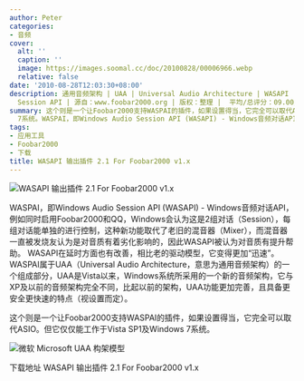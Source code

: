 ```yaml
---
author: Peter
categories:
- 音频
cover:
  alt: ''
  caption: ''
  image: https://images.soomal.cc/doc/20100828/00006966.webp
  relative: false
date: '2010-08-28T12:03:30+08:00'
description: 通用音频架构 | UAA | Universal Audio Architecture | WASAPI | Windows Audio
  Session API | 源自：www.foobar2000.org | 版权：整理 |  平均/总评分：09.00/63
summary: 这个则是一个让Foobar2000支持WASPAI的插件，如果设置得当，它完全可以取代ASIO。但它仅仅能工作于Vista SP1及Windows
  7系统。WASPAI，即Windows Audio Session API (WASAPI) - Windows音频对话API，例如同时启用Foobar2000和QQ，Windows会认为这是2组对话（Session），每组对话能单独的进行控制，这种新功能取代了老旧的混音器（Mixer），而混音器一直被发烧友认为是对音质有着劣化影响的，因此WASAPI被认为对音质有提升帮助。
tags:
- 应用工具
- Foobar2000
- 下载
title: WASAPI 输出插件 2.1 For Foobar2000 v1.x
---
```


![WASAPI 输出插件 2.1 For Foobar2000 v1.x](https://images.soomal.cc/doc/20100828/00006966.webp)



WASPAI，即Windows Audio Session API (WASAPI) - Windows音频对话API，例如同时启用Foobar2000和QQ，Windows会认为这是2组对话（Session），每组对话能单独的进行控制，这种新功能取代了老旧的混音器（Mixer），而混音器一直被发烧友认为是对音质有着劣化影响的，因此WASAPI被认为对音质有提升帮助。 WASAPI在延时方面也有改善，相比老的驱动模型，它变得更加“迅速”。WASPAI属于UAA（Universal Audio Architecture，意思为通用音频架构）的一个组成部分，UAA是Vista以来，Windows系统所采用的一个新的音频架构，它与XP及以前的音频架构完全不同，比起以前的架构，UAA功能更加完善，且具备更安全更快速的特点（视设置而定）。



这个则是一个让Foobar2000支持WASPAI的插件，如果设置得当，它完全可以取代ASIO。但它仅仅能工作于Vista SP1及Windows 7系统。



![微软 Microsoft UAA 构架模型](https://images.soomal.cc/doc/20100822/00006824.webp)



下载地址
WASAPI 输出插件 2.1 For Foobar2000 v1.x